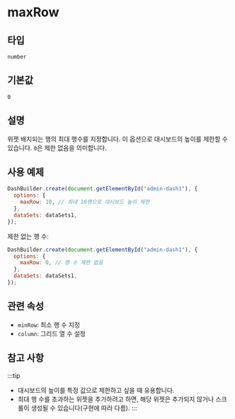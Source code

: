 # maxRow

## 타입

`number`

## 기본값

`0`

## 설명

위젯 배치되는 행의 최대 행수를 지정합니다. 이 옵션으로 대시보드의 높이를 제한할 수 있습니다.
`0`은 제한 없음을 의미합니다.

## 사용 예제

```javascript
DashBuilder.create(document.getElementById("admin-dash1"), {
  options: {
    maxRow: 10, // 최대 10행으로 대시보드 높이 제한
  },
  dataSets: dataSets1,
});
```

제한 없는 행 수:

```javascript
DashBuilder.create(document.getElementById("admin-dash1"), {
  options: {
    maxRow: 0, // 행 수 제한 없음
  },
  dataSets: dataSets1,
});
```
## 관련 속성

- `minRow`: 최소 행 수 지정
- `column`: 그리드 열 수 설정

## 참고 사항
:::tip
- 대시보드의 높이를 특정 값으로 제한하고 싶을 때 유용합니다.
- 최대 행 수를 초과하는 위젯을 추가하려고 하면, 해당 위젯은 추가되지 않거나 스크롤이 생성될 수 있습니다(구현에 따라 다름).
:::